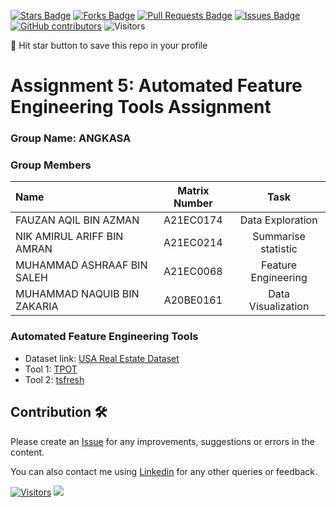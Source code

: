 
<a href="https://github.com/drshahizan/Python_EDA/stargazers"><img src="https://img.shields.io/github/stars/drshahizan/Python_EDA" alt="Stars Badge"/></a>
<a href="https://github.com/drshahizan/Python_EDA/network/members"><img src="https://img.shields.io/github/forks/drshahizan/Python_EDA" alt="Forks Badge"/></a>
<a href="https://github.com/drshahizan/Python_EDA/pulls"><img src="https://img.shields.io/github/issues-pr/drshahizan/Python_EDA" alt="Pull Requests Badge"/></a>
<a href="https://github.com/drshahizan/Python_EDA/issues"><img src="https://img.shields.io/github/issues/drshahizan/Python_EDA" alt="Issues Badge"/></a>
<a href="https://github.com/drshahizan/Python_EDA/graphs/contributors"><img alt="GitHub contributors" src="https://img.shields.io/github/contributors/drshahizan/Python_EDA?color=2b9348"></a>
![Visitors](https://api.visitorbadge.io/api/visitors?path=https%3A%2F%2Fgithub.com%2Fdrshahizan%2FPython_EDA&labelColor=%23d9e3f0&countColor=%23697689&style=flat)

🌟 Hit star button to save this repo in your profile

# Assignment 5: Automated Feature Engineering Tools Assignment

### Group Name: ANGKASA
### Group Members

| Name                                     | Matrix Number | Task |
| :---------------------------------------- | :-------------: | :-------: |
| FAUZAN AQIL BIN AZMAN | A21EC0174 |  Data Exploration  |
| NIK AMIRUL ARIFF BIN AMRAN | A21EC0214 | Summarise statistic  |
| MUHAMMAD ASHRAAF BIN SALEH | A21EC0068 |  Feature Engineering |
| MUHAMMAD NAQUIB BIN ZAKARIA | A20BE0161 | Data Visualization  |

### Automated Feature Engineering Tools

- Dataset link: [USA Real Estate Dataset](https://www.kaggle.com/datasets/ahmedshahriarsakib/usa-real-estate-dataset) 
- Tool 1: [TPOT](https://github.com/drshahizan/Python_EDA/tree/main/assignment/ass5/hpdp/ANGKASA/Tool%201%20-%20TPOT)
- Tool 2: [tsfresh](https://github.com/drshahizan/Python_EDA/edit/main/assignment/ass5/hpdp/ANGKASA/Tool%202%20-%20tsfresh)

## Contribution 🛠️
Please create an [Issue](https://github.com/drshahizan/Python_EDA/issues) for any improvements, suggestions or errors in the content.

You can also contact me using [Linkedin](https://www.linkedin.com/in/drshahizan/) for any other queries or feedback.

[![Visitors](https://api.visitorbadge.io/api/visitors?path=https%3A%2F%2Fgithub.com%2Fdrshahizan&labelColor=%23697689&countColor=%23555555&style=plastic)](https://visitorbadge.io/status?path=https%3A%2F%2Fgithub.com%2Fdrshahizan)
![](https://hit.yhype.me/github/profile?user_id=81284918)


